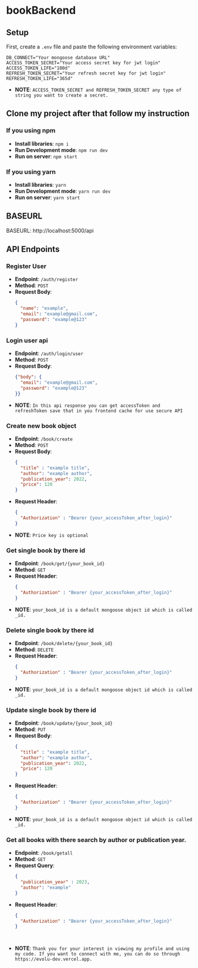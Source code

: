 # bookBackend

## Setup

First, create a `.env` file and paste the following environment variables:
```
DB_CONNECT="Your mongoose database URL"
ACCESS_TOKEN_SECRET="Your access secret key for jwt login"
ACCESS_TOKEN_LIFE="180d"
REFRESH_TOKEN_SECRET="Your refresh secret key for jwt login"
REFRESH_TOKEN_LIFE="365d"
```
- **NOTE**: `ACCESS_TOKEN_SECRET and REFRESH_TOKEN_SECRET any type of string you want to create a secret.`

  

## Clone my project after that follow my instruction

### If you using npm
- **Install libraries**: `npm i`
- **Run Development mode**: `npm run dev`
- **Run on server**: `npm start`

### If you using yarn
- **Install libraries**: `yarn`
- **Run Development mode**: `yarn run dev`
- **Run on server**: `yarn start`


## BASEURL

BASEURL: http://localhost:5000/api

## API Endpoints

### Register User

- **Endpoint**: `/auth/register`
- **Method**: `POST`
- **Request Body**:
  ```json
  {
    "name": "example",
    "email": "example@gmail.com",
    "password": "example@123"
  }


### Login user api

- **Endpoint**: `/auth/login/user`
- **Method**: `POST`
- **Request Body**:
  ```json
  {"body": {
    "email": "example@gmail.com",
    "password": "example@123"
  }}
- **NOTE**: `In this api response you can get accessToken and refreshToken save that in you frontend cache for use secure API`
  

### Create new book object

- **Endpoint**: `/book/create`
- **Method**: `POST`
- **Request Body**:
  ```json
  {
    "title" : "example title",
    "author": "example author",
    "publication_year": 2022,
    "price": 120
  }
- **Request Header**:
  ```json
  {
    "Authorization" : "Bearer {your_accessToken_after_login}"
  }
- **NOTE**: `Price key is optional`


### Get single book by there id

- **Endpoint**: `/book/get/{your_book_id}`
- **Method**: `GET`
- **Request Header**:
  ```json
  {
    "Authorization" : "Bearer {your_accessToken_after_login}"
  }
- **NOTE**: `your_book_id is a default mongoose object id which is called _id.`


### Delete single book by there id

- **Endpoint**: `/book/delete/{your_book_id}`
- **Method**: `DELETE`
- **Request Header**:
  ```json
  {
    "Authorization" : "Bearer {your_accessToken_after_login}"
  }
- **NOTE**: `your_book_id is a default mongoose object id which is called _id.`


### Update single book by there id

- **Endpoint**: `/book/update/{your_book_id}`
- **Method**: `PUT`
- **Request Body**:
  ```json
  {
    "title" : "example title",
    "author": "example author",
    "publication_year": 2022,
    "price": 120
  }
- **Request Header**:
  ```json
  {
    "Authorization" : "Bearer {your_accessToken_after_login}"
  }
- **NOTE**: `your_book_id is a default mongoose object id which is called _id.`



### Get all books with there search by author or publication year.

- **Endpoint**: `/book/getall`
- **Method**: `GET`
- **Request Query**:
  ```json
  {
    "publication_year" : 2023,
    "author": "example"
  }
- **Request Header**:
  ```json
  {
    "Authorization" : "Bearer {your_accessToken_after_login}"
  }




- **NOTE**: `Thank you for your interest in viewing my profile and using my code. If you want to connect with me, you can do so through https://evolu-dev.vercel.app. `
